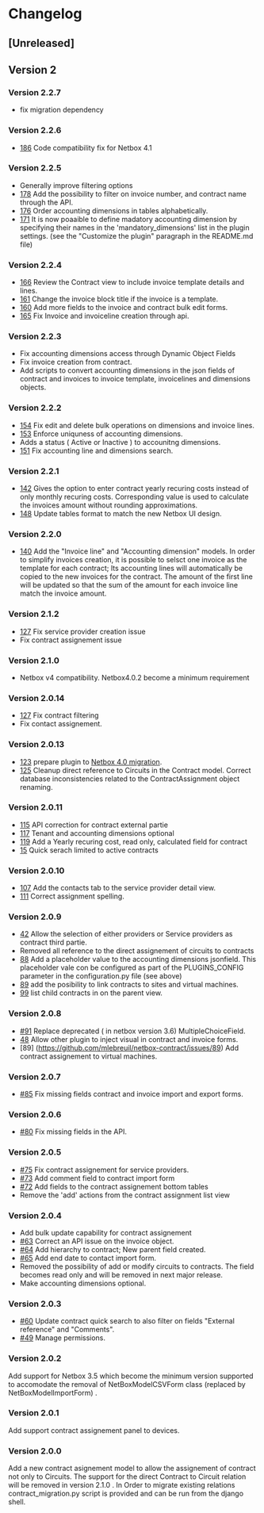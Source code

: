 # Changelog

## [Unreleased]


## Version 2

### Version 2.2.7

* fix migration dependency

### Version 2.2.6

* [186](https://github.com/mlebreuil/netbox-contract/issues/186) Code compatibility fix for Netbox 4.1

### Version 2.2.5

* Generally improve filtering options
* [178](https://github.com/mlebreuil/netbox-contract/issues/178) Add the possibility to filter on invoice number, and contract name through the API.
* [176](https://github.com/mlebreuil/netbox-contract/issues/176) Order accounting dimensions in tables alphabetically.
* [171](https://github.com/mlebreuil/netbox-contract/issues/171) It is now poaaible to define madatory accounting dimension by specifying their names in the 'mandatory_dimensions' list in the plugin settings. (see the "Customize the plugin" paragraph in the README.md file)

### Version 2.2.4

* [166](https://github.com/mlebreuil/netbox-contract/issues/166) Review the Contract view to include invoice template details and lines.
* [161](https://github.com/mlebreuil/netbox-contract/issues/161) Change the invoice block title if the invoice is a template.
* [160](https://github.com/mlebreuil/netbox-contract/issues/160) Add more fields to the invoice and contract bulk edit forms.
* [165](https://github.com/mlebreuil/netbox-contract/issues/165) Fix Invoice and invoiceline creation through api. 

### Version 2.2.3

* Fix accounting dimensions access through Dynamic Object Fields
* Fix invoice creation from contract. 
* Add scripts to convert accounting dimensions in the json fields of contract and invoices to invoice template, invoicelines and dimensions objects.

### Version 2.2.2

* [154](https://github.com/mlebreuil/netbox-contract/issues/154) Fix edit and delete bulk operations on dimensions and invoice lines.
* [153](https://github.com/mlebreuil/netbox-contract/issues/153) Enforce uniquness of accounting dimensions.
* Adds a status ( Active or Inactive ) to accounitng dimensions.
* [151](https://github.com/mlebreuil/netbox-contract/issues/151) Fix accounting line and dimensions search.

### Version 2.2.1

* [142](https://github.com/mlebreuil/netbox-contract/issues/142) Gives the option to enter contract yearly recuring costs instead of only monthly recuring costs.
Corresponding value is used to calculate the invoices amount without rounding approximations.
* [148](https://github.com/mlebreuil/netbox-contract/issues/148) Update tables format to match the new Netbox UI design.

### Version 2.2.0

* [140](https://github.com/mlebreuil/netbox-contract/issues/140) Add the "Invoice line" and "Accounting dimension" models. In order to simplify invoices creation, it is possible to selsct one invoice as the template for each contract; Its accounting lines will automatically be copied to the new invoices for the contract. The amount of the first line will be updated so that the sum of the amount for each invoice line match the invoice amount.

### Version 2.1.2

* [127](https://github.com/mlebreuil/netbox-contract/issues/135) Fix service provider creation issue
* Fix contract assignement issue

### Version 2.1.0

* Netbox v4 compatibility. Netbox4.0.2 become a minimum requirement 

### Version 2.0.14

* [127](https://github.com/mlebreuil/netbox-contract/issues/127) Fix contract filtering
* Fix contact assignement.

### Version 2.0.13

* [123](https://github.com/mlebreuil/netbox-contract/issues/123) prepare plugin to [Netbox 4.0 migration](https://docs.netbox.dev/en/feature/plugins/development/migration-v4/).
* [125](https://github.com/mlebreuil/netbox-contract/issues/125) Cleanup direct reference to Circuits in the Contract model. Correct database inconsistencies related to the ContractAssignment object renaming.

### Version 2.0.11

* [115](https://github.com/mlebreuil/netbox-contract/issues/115) API correction for contract external partie
* [117](https://github.com/mlebreuil/netbox-contract/issues/117) Tenant and accounting dimensions optional
* [119](https://github.com/mlebreuil/netbox-contract/issues/119) Add a Yearly recuring cost, read only, calculated field for contract
* [15](https://github.com/mlebreuil/netbox-contract/issues/105) Quick serach limited to active contracts

### Version 2.0.10

* [107](https://github.com/mlebreuil/netbox-contract/issues/107) Add the contacts tab to the service provider detail view.
* [111](https://github.com/mlebreuil/netbox-contract/issues/111) Correct assignment spelling.

### Version 2.0.9

* [42](https://github.com/mlebreuil/netbox-contract/issues/42) Allow the selection of either providers or Service providers as contract third partie.
* Removed all reference to the direct assignement of circuits to contracts
* [88](https://github.com/mlebreuil/netbox-contract/issues/88) Add a placeholder value to the accounting dimensions jsonfield. This placeholder vale con be configured as part of the PLUGINS_CONFIG parameter in the configuration.py file (see above)
* [89](https://github.com/mlebreuil/netbox-contract/issues/89) add the posibility to link contracts to sites and virtual machines.
* [99](https://github.com/mlebreuil/netbox-contract/issues/99) list child contracts in on the parent view.

### Version 2.0.8

* [#91](https://github.com/mlebreuil/netbox-contract/issues/91) Replace deprecated ( in netbox version 3.6) MultipleChoiceField.  
* [48](https://github.com/mlebreuil/netbox-contract/issues/48) Allow other plugin to inject visual in contract and invoice forms.  
* [89] (https://github.com/mlebreuil/netbox-contract/issues/89) Add contract assignement to virtual machines.

### Version 2.0.7

* [#85](https://github.com/mlebreuil/netbox-contract/issues/85) Fix missing fields contract and invoice import and export forms.

### Version 2.0.6

* [#80](https://github.com/mlebreuil/netbox-contract/issues/80) Fix missing fields in the API.

### Version 2.0.5

* [#75](https://github.com/mlebreuil/netbox-contract/issues/74) Fix contract assignement for service providers.
* [#73](https://github.com/mlebreuil/netbox-contract/issues/73) Add comment field to contract import form
* [#72](https://github.com/mlebreuil/netbox-contract/issues/72) Add fields to the contract assignement bottom tables
* Remove the 'add' actions from the contract assignment list view

### Version 2.0.4

* Add bulk update capability for contract assignement
* [#63](https://github.com/mlebreuil/netbox-contract/issues/63) Correct an API issue on the invoice object.
* [#64](https://github.com/mlebreuil/netbox-contract/issues/64) Add hierarchy to contract; New parent field created.
* [#65](https://github.com/mlebreuil/netbox-contract/issues/65) Add end date to contact import form.
* Removed the possibility of add or modify circuits to contracts. The field becomes read only and will be removed in next major release.
* Make accounting dimensions optional.

### Version 2.0.3

* [#60](https://github.com/mlebreuil/netbox-contract/issues/60) Update contract quick search to also filter on fields "External reference" and "Comments".
* [#49](https://github.com/mlebreuil/netbox-contract/issues/49) Manage permissions.

### Version 2.0.2

Add support for Netbox 3.5 which become the minimum version supported to accomodate the removal of NetBoxModelCSVForm class (replaced by NetBoxModelImportForm) .

### Version 2.0.1

Add support contract assignement panel to devices.

### Version 2.0.0

Add a new contract asignement model to allow the assignement of contract not only to Circuits. The support for the direct Contract to Circuit relation will be removed in version 2.1.0 . In Order to migrate existing relations contract_migration.py script is provided and can be run from the django shell.

